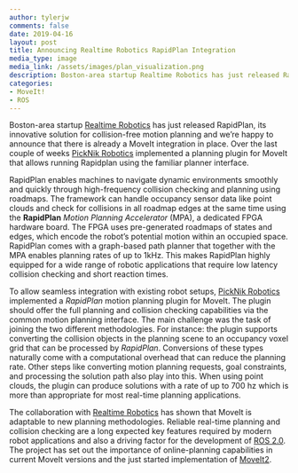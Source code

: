 ```yaml
---
author: tylerjw
comments: false
date: 2019-04-16
layout: post
title: Announcing Realtime Robotics RapidPlan Integration
media_type: image
media_link: /assets/images/plan_visualization.png
description: Boston-area startup Realtime Robotics has just released RapidPlan, its innovative solution for collision-free motion planning and we’re happy to announce that there is already a MoveIt integration in place.
categories:
- MoveIt!
- ROS
---
```


Boston-area startup [Realtime Robotics](https://rtr.ai/) has just released RapidPlan, its innovative solution for collision-free motion planning and we’re happy to announce that there is already a MoveIt integration in place.
Over the last couple of weeks [PickNik Robotics](https://picknik.ai/) implemented a planning plugin for MoveIt that allows running Rapidplan using the familiar planner interface.

RapidPlan enables machines to navigate dynamic environments smoothly and quickly through high-frequency collision checking and planning using roadmaps. The framework can handle occupancy sensor data like point clouds and check for collisions in all roadmap edges at the same time using the **RapidPlan** _Motion Planning Accelerator_ (MPA), a dedicated FPGA hardware board. The FPGA uses pre-generated roadmaps of states and edges, which encode the robot’s potential motion within an occupied space. RapidPlan comes with a graph-based path planner that together with the MPA enables planning rates of up to 1kHz. This makes RapidPlan highly equipped for a wide range of robotic applications that require low latency collision checking and short reaction times.

To allow seamless integration with existing robot setups, [PickNik Robotics](https://picknik.ai/) implemented a _RapidPlan_ motion planning plugin for MoveIt. The plugin should offer the full planning and collision checking capabilities via the common motion planning interface. The main challenge was the task of joining the two different methodologies. For instance: the plugin supports converting the collision objects in the planning scene to an occupancy voxel grid that can be processed by _RapidPlan_. Conversions of these types naturally come with a computational overhead that can reduce the planning rate. Other steps like converting motion planning requests, goal constraints, and processing the solution path also play into this. When using point clouds, the plugin can produce solutions with a rate of up to 700 hz which is more than appropriate for most real-time planning applications.

The collaboration with [Realtime Robotics](https://rtr.ai/) has shown that MoveIt is adaptable to new planning methodologies. Reliable real-time planning and collision checking are a long expected key features required by modern robot applications and also a driving factor for the development of [ROS 2.0](https://docs.ros.org/en/iron/The-ROS2-Project.html). The project has set out the importance of online-planning capabilities in current MoveIt versions and the just started implementation of [MoveIt2](https://moveit.ros.org/moveit!/ros/2019/03/01/announcing-the-moveit-2-port.html).
